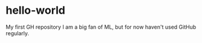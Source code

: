 # hello-world
My first GH repository
I am a big fan of ML, but for now haven't used GitHub regularly.
